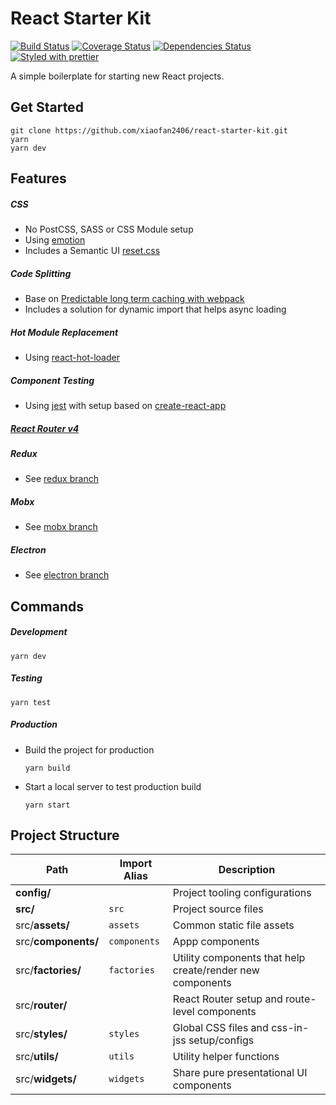 # React Starter Kit

[![Build Status][build-badge]][build]
[![Coverage Status][coverage-badge]][coverage]
[![Dependencies Status][dependencies-badge]][dependencies]
[![Styled with prettier][prettier-badge]][prettier]

[prettier-badge]: https://img.shields.io/badge/styled_with-prettier-ff69b4.svg?style=flat-square
[prettier]: https://github.com/prettier/prettier
[dependencies-badge]: https://img.shields.io/david/xiaofan2406/react-starter-kit.svg?style=flat-square
[dependencies]: https://david-dm.org/xiaofan2406/react-starter-kit
[build-badge]: https://img.shields.io/travis/xiaofan2406/react-starter-kit.svg?style=flat-square
[build]: https://travis-ci.org/xiaofan2406/react-starter-kit
[coverage-badge]: https://img.shields.io/codecov/c/github/xiaofan2406/react-starter-kit.svg?style=flat-square
[coverage]: https://codecov.io/gh/xiaofan2406/react-starter-kit

A simple boilerplate for starting new React projects.

## Get Started

```
git clone https://github.com/xiaofan2406/react-starter-kit.git
yarn
yarn dev
```

## Features

##### CSS

* No PostCSS, SASS or CSS Module setup
* Using [emotion](https://github.com/tkh44/emotion)
* Includes a Semantic UI
  [reset.css](https://github.com/Semantic-Org/Semantic-UI/blob/master/dist/components/reset.css)

##### Code Splitting

* Base on
  [Predictable long term caching with webpack](https://medium.com/webpack/predictable-long-term-caching-with-webpack-d3eee1d3fa31)
* Includes a solution for dynamic import that helps async loading

##### Hot Module Replacement

* Using [react-hot-loader](https://github.com/gaearon/react-hot-loader/)

##### Component Testing

* Using [jest](https://facebook.github.io/jest) with setup based on
  [create-react-app](https://github.com/facebookincubator/create-react-app)

##### [React Router v4](https://reacttraining.com/react-router)

##### Redux

* See
  [redux branch](https://github.com/xiaofan2406/react-starter-kit/tree/redux)

##### Mobx

* See [mobx branch](https://github.com/xiaofan2406/react-starter-kit/tree/mobx)

##### Electron

* See
  [electron branch](https://github.com/xiaofan2406/react-starter-kit/tree/electron)

## Commands

##### Development

```
yarn dev
```

##### Testing

```
yarn test
```

##### Production

* Build the project for production
  ```
  yarn build
  ```
* Start a local server to test production build
  ```
  yarn start
  ```

## Project Structure

| Path                | Import Alias | Description                                               |
| ------------------- | ------------ | --------------------------------------------------------- |
| **config/**         |              | Project tooling configurations                            |
| **src/**            | `src`        | Project source files                                      |
| src/**assets/**     | `assets`     | Common static file assets                                 |
| src/**components/** | `components` | Appp components                                           |
| src/**factories/**  | `factories`  | Utility components that help create/render new components |
| src/**router/**     |              | React Router setup and route-level components             |
| src/**styles/**     | `styles`     | Global CSS files and css-in-jss setup/configs             |
| src/**utils/**      | `utils`      | Utility helper functions                                  |
| src/**widgets/**    | `widgets`    | Share pure presentational UI components                   |
